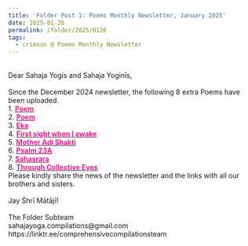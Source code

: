 ```yaml
---
title: 'Folder Post 1: Poems Monthly Newsletter, January 2025'
date: 2025-01-26
permalink: /folder/2025/0126
tags:
  - crimson @ Poems Monthly Newsletter
---
```


<p>
<br>
Dear Sahaja Yogis and Sahaja Yoginīs,<br>
<br>
Since the December 2024 newsletter, the following 8 extra Poems have been uploaded.<br>
1. <a href="https://seven-teams.github.io/folder/2006-0301-PF-2006-0303-TASYN"> <font color="DeepPink"><b>Poem</b></font></a><br>
2. <a href="https://seven-teams.github.io/folder/1990-0201-dJK-1990-0200-DCB-USA-P18"> <font color="DeepPink"><b>Poem</b></font></a><br>
3. <a href="https://seven-teams.github.io/folder/2009-WL-B1-Eka"> <font color="DeepPink"><b>Eka</b></font></a><br>
4. <a href="https://seven-teams.github.io/folder/1997-01-01-Roginey-First-sight-when-I-awake"> <font color="DeepPink"><b>First sight when I awake</b></font></a><br>
5. <a href="https://seven-teams.github.io/folder/1991-0800-H-Mother-Adi-Shakti-1991-0000-NIBDCB"> <font color="DeepPink"><b>Mother Adi Shakti</b></font></a><br>
6. <a href="https://seven-teams.github.io/folder/1990-0101-ST-Psalm-23A-1990-0300-DCB-USA-P18"> <font color="DeepPink"><b>Psalm 23A</b></font></a><br>
7. <a href="https://seven-teams.github.io/folder/1990-0101-Sahsrara-1990-0300-DCB-USA-P5"> <font color="DeepPink"><b>Sahasrara</b></font></a><br>
8. <a href="https://seven-teams.github.io/folder/1997-0101-Roginey-Through-Collective-Eyes"> <font color="DeepPink"><b>Through Collective Eyes</b></font></a><br>
Please kindly share the news of the newsletter and the links with all our brothers and sisters.<br>
<br>
Jay Śhrī Mātājī!<br>
<br>
The Folder Subteam<br>
sahajayoga.compilations@gmail.com<br>
https://linktr.ee/comprehensivecompilationsteam<br>
</p>